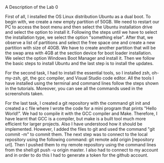 A Description of the Lab 0 

First of all, I installed the OS Linux distribution Ubuntu as a dual boot. To begin with, we create a new empty partition of 50GB. We need to restart our PC to access the boot menu and then select the Ubuntu installation drive and select the option to install it. Following the steps until we have to select the installation type, we select the option "something else". After that, we observe a list of partitions and select the free space one and create a new partition with size of 40GB. We have to create another partition that will be the swap area with 4GB at the section device for boot loader installation. We select the option Windows Boot Manager and install it. Then we follow the basic steps to install Ubuntu and the last step is to install the updates.

For the second task, I had to install the essential tools, so I installed zsh, oh-my-zsh, git, the gcc compiler, and Visual Studio code editor. All the tools I have installed using the terminal and command lines follow the steps shown in the tutorials. Moreover, you can see all the commands used in the screenshots taken.
 
For the last task, I created a git repository with the command git init and created a c file where I wrote the code for a mini program that prints "Hello World!". We had to compile it with the GCC compiler and Make. Therefore, I have learnt that GCC is a compiler, but make is a built tool much more efficient for larger projects. Also I have understood how it should be implemented. 
However, I added the files to git and used the command "git commit -m" to commit them. The next step was to connect to the local repository using the following command: git remote add origin [repository url]. Then I pushed them to my remote repository using the command lines from the shell:git push -u origin master. I also had to connect to my account and in order to do this I had to generate a token for the github account.
